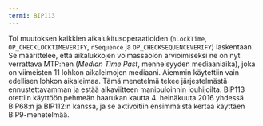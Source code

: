 ```yaml
---
termi: BIP113
---
```


Toi muutoksen kaikkien aikalukitusoperaatioiden (`nLockTime`, `OP_CHECKLOCKTIMEVERIFY`, `nSequence` ja `OP_CHECKSEQUENCEVERIFY`) laskentaan. Se määrittelee, että aikalukkojen voimassaolon arvioimiseksi ne on nyt verrattava MTP:hen (*Median Time Past*, menneisyyden mediaaniaika), joka on viimeisten 11 lohkon aikaleimojen mediaani. Aiemmin käytettiin vain edellisen lohkon aikaleimaa. Tämä menetelmä tekee järjestelmästä ennustettavamman ja estää aikaviitteen manipuloinnin louhijoilta. BIP113 otettiin käyttöön pehmeän haarukan kautta 4. heinäkuuta 2016 yhdessä BIP68:n ja BIP112:n kanssa, ja se aktivoitiin ensimmäistä kertaa käyttäen BIP9-menetelmää.